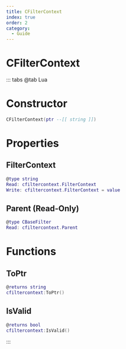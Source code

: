 ```yaml
---
title: CFilterContext
index: true
order: 2
category:
  - Guide
---
```


# CFilterContext

::: tabs
@tab Lua
# Constructor
```lua
CFilterContext(ptr --[[ string ]])
```
# Properties
## FilterContext 
```lua
@type string
Read: cfiltercontext.FilterContext
Write: cfiltercontext.FilterContext = value
```
## Parent (Read-Only)
```lua
@type CBaseFilter
Read: cfiltercontext.Parent
```
# Functions
## ToPtr
```lua
@returns string
cfiltercontext:ToPtr()
```
## IsValid
```lua
@returns bool
cfiltercontext:IsValid()
```

:::
